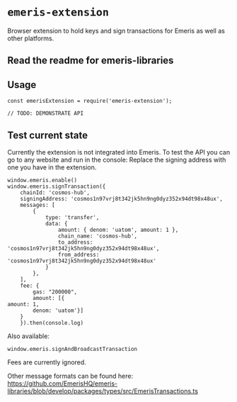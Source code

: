 # `emeris-extension`

Browser extension to hold keys and sign transactions for Emeris as well as other platforms.

## Read the readme for emeris-libraries

## Usage

```
const emerisExtension = require('emeris-extension');

// TODO: DEMONSTRATE API
```

## Test current state

Currently the extension is not integrated into Emeris. To test the API you can go to any website and run in the console:
Replace the signing address with one you have in the extension.

```
window.emeris.enable()
window.emeris.signTransaction({
    chainId: 'cosmos-hub', 
    signingAddress: 'cosmos1n97vrj8t342jk5hn9ng0dyz352x94dt98x48ux', 
    messages: [
        { 
            type: 'transfer', 
            data: {
                amount: { denom: 'uatom', amount: 1 }, 
                chain_name: 'cosmos-hub', 
                to_address: 'cosmos1n97vrj8t342jk5hn9ng0dyz352x94dt98x48ux',
                from_address: 'cosmos1n97vrj8t342jk5hn9ng0dyz352x94dt98x48ux'
            }
        },
    ],
    fee: {
        gas: "200000",
        amount: [{
amount: 1,
        denom: 'uatom'}]
    }
    }).then(console.log)
```

Also available:

```
window.emeris.signAndBroadcastTransaction
```

Fees are currently ignored.

Other message formats can be found here: https://github.com/EmerisHQ/emeris-libraries/blob/develop/packages/types/src/EmerisTransactions.ts

